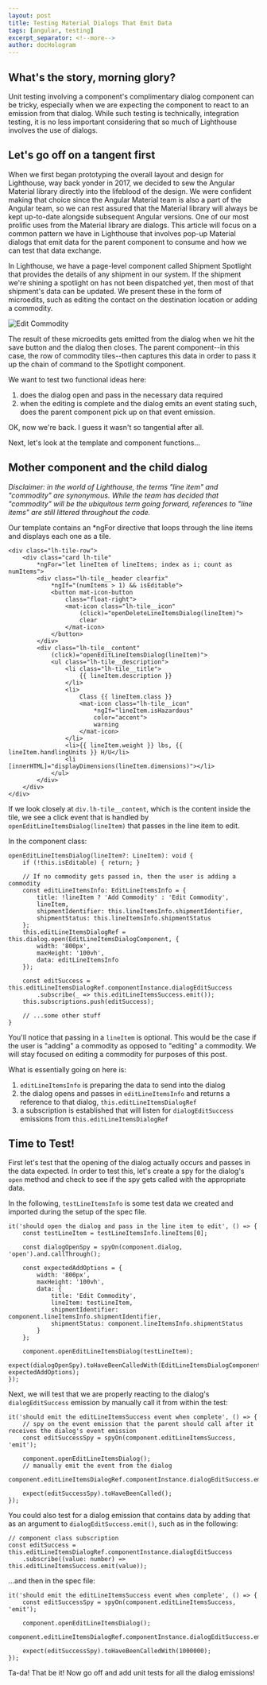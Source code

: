 ```yaml
---
layout: post
title: Testing Material Dialogs That Emit Data
tags: [angular, testing]
excerpt_separator: <!--more-->
author: docHologram
---
```


## What's the story, morning glory?

Unit testing involving a component's complimentary dialog component can be tricky, especially when we are expecting the component to react to an emission from that dialog. While such testing is technically, integration testing, it is no less important considering that so much of Lighthouse involves the use of dialogs.
<!--more-->

## Let's go off on a tangent first

When we first began prototyping the overall layout and design for Lighthouse, way back yonder in 2017, we decided to sew the Angular Material library directly into the lifeblood of the design. We were confident making that choice since the Angular Material team is also a part of the Angular team, so we can rest assured that the Material library will always be kept up-to-date alongside subsequent Angular versions. One of our most prolific uses from the Material library are dialogs. This article will focus on a common pattern we have in Lighthouse that involves pop-up Material dialogs that emit data for the parent component to consume and how we can test that data exchange.

In Lighthouse, we have a page-level component called Shipment Spotlight that provides the details of any shipment in our system. If the shipment we're shining a spotlight on has not been dispatched yet, then most of that shipment's data can be updated. We present these in the form of microedits, such as editing the contact on the destination location or adding a commodity.

![Edit Commodity](/assets/img/update-commodity.gif)

The result of these microedits gets emitted from the dialog when we hit the save button and the dialog then closes. The parent component--in this case, the row of commodity tiles--then captures this data in order to pass it up the chain of command to the Spotlight component.

We want to test two functional ideas here:
1. does the dialog open and pass in the necessary data required
2. when the editing is complete and the dialog emits an event stating such, does the parent component pick up on that event emission.

OK, now we're back. I guess it wasn't so tangential after all.

Next, let's look at the template and component functions...

## Mother component and the child dialog

_Disclaimer: in the world of Lighthouse, the terms "line item" and "commodity" are synonymous. While the team has decided that "commodity" will be the ubiquitous term going forward, references to "line items" are still littered throughout the code._

Our template contains an *ngFor directive that loops through the line items and displays each one as a tile.

```
<div class="lh-tile-row">
	<div class="card lh-tile"
		*ngFor="let lineItem of lineItems; index as i; count as numItems">
		<div class="lh-tile__header clearfix"
			*ngIf="(numItems > 1) && isEditable">
			<button mat-icon-button
				class="float-right">
				<mat-icon class="lh-tile__icon"
					(click)="openDeleteLineItemsDialog(lineItem)">
					clear
				</mat-icon>
			</button>
		</div>
		<div class="lh-tile__content"
			(click)="openEditLineItemsDialog(lineItem)">
			<ul class="lh-tile__description">
				<li class="lh-tile__title">
					{{ lineItem.description }}
				</li>
				<li>
					Class {{ lineItem.class }}
					<mat-icon class="lh-tile__icon"
						*ngIf="lineItem.isHazardous"
						color="accent">
						warning
					</mat-icon>
				</li>
				<li>{{ lineItem.weight }} lbs, {{ lineItem.handlingUnits }} H/U</li>
				<li [innerHTML]="displayDimensions(lineItem.dimensions)"></li>
			</ul>
		</div>
	</div>
</div>
```

If we look closely at `div.lh-tile__content`, which is the content inside the tile, we see a click event that is handled by `openEditLineItemsDialog(lineItem)` that passes in the line item to edit.

In the component class:

```
openEditLineItemsDialog(lineItem?: LineItem): void {
    if (!this.isEditable) { return; }

    // If no commodity gets passed in, then the user is adding a commodity
    const editLineItemsInfo: EditLineItemsInfo = {
        title: !lineItem ? 'Add Commodity' : 'Edit Commodity',
        lineItem,
        shipmentIdentifier: this.lineItemsInfo.shipmentIdentifier,
        shipmentStatus: this.lineItemsInfo.shipmentStatus
    };
    this.editLineItemsDialogRef = this.dialog.open(EditLineItemsDialogComponent, {
        width: '800px',
        maxHeight: '100vh',
        data: editLineItemsInfo
    });

    const editSuccess = this.editLineItemsDialogRef.componentInstance.dialogEditSuccess
        .subscribe(_ => this.editLineItemsSuccess.emit());
    this.subscriptions.push(editSuccess);

    // ...some other stuff
}
```

You'll notice that passing in a `lineItem` is optional. This would be the case if the user is "adding" a commodity as opposed to "editing" a commodity. We will stay focused on editing a commodity for purposes of this post.

What is essentially going on here is:
1. `editLineItemsInfo` is preparing the data to send into the dialog
2. the dialog opens and passes in `editLineItemsInfo` and returns a reference to that dialog, `this.editLineItemsDialogRef`
3. a subscription is established that will listen for `dialogEditSuccess` emissions from `this.editLineItemsDialogRef`

## Time to Test!

First let's test that the opening of the dialog actually occurs and passes in the data expected. In order to test this, let's create a spy for the dialog's `open` method and check to see if the spy gets called with the appropriate data.

In the following, `testLineItemsInfo` is some test data we created and imported during the setup of the spec file.

```
it('should open the dialog and pass in the line item to edit', () => {
    const testLineItem = testLineItemsInfo.lineItems[0];

    const dialogOpenSpy = spyOn(component.dialog, 'open').and.callThrough();

    const expectedAddOptions = {
        width: '800px',
        maxHeight: '100vh',
        data: {
            title: 'Edit Commodity',
            lineItem: testLineItem,
            shipmentIdentifier: component.lineItemsInfo.shipmentIdentifier,
            shipmentStatus: component.lineItemsInfo.shipmentStatus
        }
    };

    component.openEditLineItemsDialog(testLineItem);
    expect(dialogOpenSpy).toHaveBeenCalledWith(EditLineItemsDialogComponent, expectedAddOptions);
});
```

Next, we will test that we are properly reacting to the dialog's `dialogEditSuccess` emission by manually call it from within the test:

```
it('should emit the editLineItemsSuccess event when complete', () => {
    // spy on the event emission that the parent should call after it receives the dialog's event emission
    const editSuccessSpy = spyOn(component.editLineItemsSuccess, 'emit');

    component.openEditLineItemsDialog();
    // manually emit the event from the dialog
    component.editLineItemsDialogRef.componentInstance.dialogEditSuccess.emit();

    expect(editSuccessSpy).toHaveBeenCalled();
});
```

You could also test for a dialog emission that contains data by adding that as an argument to `dialogEditSuccess.emit()`, such as in the following:

```
// component class subscription
const editSuccess = this.editLineItemsDialogRef.componentInstance.dialogEditSuccess
    .subscribe((value: number) => this.editLineItemsSuccess.emit(value));
```

...and then in the spec file:

```
it('should emit the editLineItemsSuccess event when complete', () => {
    const editSuccessSpy = spyOn(component.editLineItemsSuccess, 'emit');

    component.openEditLineItemsDialog();
    component.editLineItemsDialogRef.componentInstance.dialogEditSuccess.emit(1000000);

    expect(editSuccessSpy).toHaveBeenCalledWith(1000000);
});
```

Ta-da! That be it! Now go off and add unit tests for all the dialog emissions!